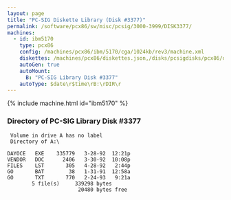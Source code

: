 ```yaml
---
layout: page
title: "PC-SIG Diskette Library (Disk #3377)"
permalink: /software/pcx86/sw/misc/pcsig/3000-3999/DISK3377/
machines:
  - id: ibm5170
    type: pcx86
    config: /machines/pcx86/ibm/5170/cga/1024kb/rev3/machine.xml
    diskettes: /machines/pcx86/diskettes.json,/disks/pcsigdisks/pcx86/diskettes.json
    autoGen: true
    autoMount:
      B: "PC-SIG Library Disk #3377"
    autoType: $date\r$time\rB:\rDIR\r
---
```


{% include machine.html id="ibm5170" %}

### Directory of PC-SIG Library Disk #3377

     Volume in drive A has no label
     Directory of A:\

    DAYOCE   EXE    335779   3-28-92  12:21p
    VENDOR   DOC      2406   3-30-92  10:08p
    FILES    LST       305   4-28-92   2:44p
    GO       BAT        38   1-31-91  12:58a
    GO       TXT       770   2-24-93   9:21a
            5 file(s)     339298 bytes
                           20480 bytes free
